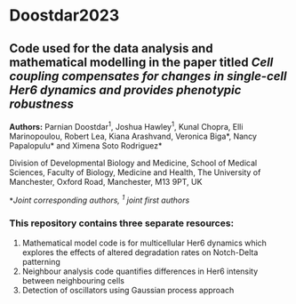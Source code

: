 # Doostdar2023
## Code used for the data analysis and mathematical modelling in the paper titled _Cell coupling compensates for changes in single-cell Her6 dynamics and provides phenotypic robustness_
**Authors:** Parnian Doostdar<sup>1</sup>, Joshua Hawley<sup>1</sup>, Kunal Chopra, Elli Marinopoulou, Robert Lea, Kiana Arashvand, Veronica Biga*, Nancy Papalopulu* and Ximena Soto Rodriguez*

Division of Developmental Biology and Medicine, School of Medical Sciences, Faculty of Biology, Medicine and Health, The University of Manchester, Oxford Road, Manchester, M13 9PT, UK

**Joint corresponding authors,
<sup>1</sup> joint first authors*

### This repository contains three separate resources:
1) Mathematical model code is for multicellular Her6 dynamics which explores the effects of altered degradation rates on Notch-Delta patterning
2) Neighbour analysis code quantifies differences in Her6 intensity between neighbouring cells
3) Detection of oscillators using Gaussian process approach
